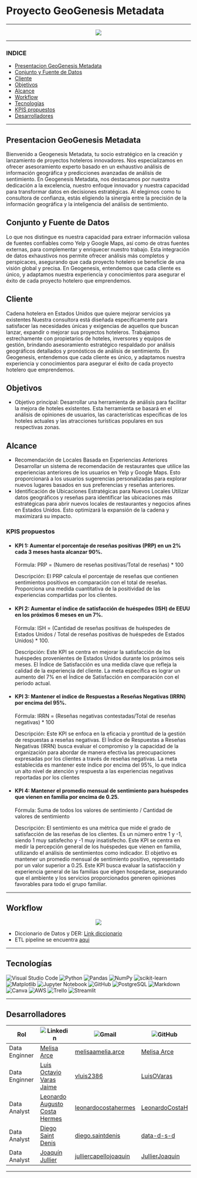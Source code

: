 # Proyecto GeoGenesis Metadata

---

<p align=center><img src=files/img/Geogenesis_logo.png><p>

---

### INDICE

- [Presentacion GeoGenesis Metadata](#presentacion-geogenesis-metadata)
- [Conjunto y Fuente de Datos](#conjunto-y-fuente-de-datos)
- [Cliente](#cliente)
- [Objetivos](#objetivos)
- [Alcance](#alcance)
- [Workflow](#workflow)
- [Tecnologías](#tecnologías)
- [KPIS propuestos](#kpis-propuestos)
- [Desarrolladores](#desarrolladores)

---

## Presentacion GeoGenesis Metadata

Bienvenido a Geogenesis Metadata, tu socio estratégico en la creación y lanzamiento de proyectos hoteleros innovadores. Nos especializamos en ofrecer asesoramiento experto basado en un exhaustivo análisis de información geográfica y predicciones avanzadas de análisis de sentimiento.
En Geogenesis Metadata, nos destacamos por nuestra dedicación a la excelencia, nuestro enfoque innovador y nuestra capacidad para transformar datos en decisiones estratégicas. Al elegirnos como tu consultora de confianza, estás eligiendo la sinergia entre la precisión de la información geográfica y la inteligencia del análisis de sentimiento.

## Conjunto y Fuente de Datos

Lo que nos distingue es nuestra capacidad para extraer información valiosa de fuentes confiables como Yelp y Google Maps, así como de otras fuentes externas, para complementar y enriquecer nuestro trabajo. Esta integración de datos exhaustivos nos permite ofrecer análisis más completos y perspicaces, asegurando que cada proyecto hotelero se beneficie de una visión global y precisa. En Geogenesis, entendemos que cada cliente es único, y adaptamos nuestra experiencia y conocimientos para asegurar el éxito de cada proyecto hotelero que emprendemos.

## Cliente

Cadena hotelera en Estados Unidos que quiere mejorar servicios ya existentes
Nuestra consultora está diseñada específicamente para satisfacer las necesidades únicas y exigencias de aquellos que buscan lanzar, expandir o mejorar sus proyectos hoteleros. Trabajamos estrechamente con propietarios de hoteles, inversores y equipos de gestión, brindando asesoramiento estratégico respaldado por análisis geográficos detallados y pronósticos de análisis de sentimiento. En Geogenesis, entendemos que cada cliente es único, y adaptamos nuestra experiencia y conocimientos para asegurar el éxito de cada proyecto hotelero que emprendemos.

## Objetivos

- Objetivo principal: Desarrollar una herramienta de análisis para facilitar la mejora de hoteles existentes. Esta herramienta se basará en el análisis de opiniones de usuarios, las características específicas de los hoteles actuales y las atracciones turísticas populares en sus respectivas zonas.

## Alcance

- Recomendación de Locales Basada en Experiencias Anteriores
  Desarrollar un sistema de recomendación de restaurantes que utilice las experiencias anteriores de los usuarios en Yelp y Google Maps. Esto proporcionará a los usuarios sugerencias personalizadas para explorar nuevos lugares basados en sus preferencias y reseñas anteriores.
- Identificación de Ubicaciones Estratégicas para Nuevos Locales
  Utilizar datos geográficos y reseñas para identificar las ubicaciones más estratégicas para abrir nuevos locales de restaurantes y negocios afines en Estados Unidos. Esto optimizará la expansión de la cadena y maximizará su impacto.

### KPIS propuestos

- #### KPI 1: Aumentar el porcentaje de reseñas positivas (PRP) en un 2% cada 3 meses hasta alcanzar 90%.

  Fórmula:
  PRP = (Numero de reseñas positivas/Total de reseñas) * 100

  Descripción:
  El PRP calcula el porcentaje de reseñas que contienen sentimientos positivos en comparación con el total de reseñas. Proporciona una medida cuantitativa de la positividad de las experiencias compartidas por los clientes.

- #### KPI 2: Aumentar el índice de satisfacción de huéspedes (ISH) de EEUU en los próximos 6 meses en un 7%.

  Fórmula:
  ISH = (Cantidad de reseñas positivas de huéspedes de Estados Unidos / Total de reseñas positivas de huéspedes de Estados Unidos) * 100.

  Descripción:
  Este KPI se centra en mejorar la satisfacción de los huéspedes provenientes de Estados Unidos durante los próximos seis meses. El Índice de Satisfacción es una medida clave que refleja la calidad de la experiencia del cliente. La meta específica es lograr un aumento del 7% en el Índice de Satisfacción en comparación con el periodo actual.

- #### KPI 3: Mantener el índice de Respuestas a Reseñas Negativas (IRRN) por encima del 95%. 

  Fórmula:
  IRRN = (Reseñas negativas contestadas/Total de reseñas negativas) * 100

  Descripción:
  Este KPI se enfoca en la eficacia y prontitud de la gestión de respuestas a reseñas negativas. El Índice de Respuestas a Reseñas Negativas (IRRN) busca evaluar el compromiso y la capacidad de la organización para abordar de manera efectiva las preocupaciones expresadas por los clientes a través de reseñas negativas. La meta establecida es mantener este índice por encima del 95%, lo que indica un alto nivel de atención y respuesta a las experiencias negativas reportadas por los clientes

- #### KPI 4: Mantener el promedio mensual de sentimiento para huéspedes que vienen en familia por encima de 0.25.

  Fórmula:
  Suma de todos los valores de sentimiento / Cantidad de valores de sentimiento

  Descripción:
  El sentimiento es una métrica que mide el grado de satisfacción de las reseñas de los clientes. Es un número entre 1 y -1, siendo 1 muy satisfecho y -1 muy insatisfecho. Este KPI se centra en medir la percepción general de los huéspedes que vienen en familia, utilizando el análisis de sentimientos como indicador. El objetivo es mantener un promedio mensual de sentimiento positivo, representado por un valor superior a 0.25. Este KPI busca evaluar la satisfacción y experiencia general de las familias que eligen hospedarse, asegurando que el ambiente y los servicios proporcionados generen opiniones favorables para todo el grupo familiar.

---

## Workflow

<p align=center><img src=files/img/workflow.jpeg><p>

- Diccionario de Datos y DER: [Link diccionario](https://drive.google.com/drive/folders/1kuQy_BOdoovmRketR3T8dd2RiRuLq-Rt?usp=sharing)
 - ETL pipeline se encuentra [aqui](pipeline.md)
---

## Tecnologías

![Visual Studio Code](https://img.shields.io/badge/Visual%20Studio%20Code-0078d7.svg?style=for-the-badge&logo=visual-studio-code&logoColor=white)
![Python](https://img.shields.io/badge/python-3670A0?style=for-the-badge&logo=python&logoColor=ffdd54)
![Pandas](https://img.shields.io/badge/pandas-%23150458.svg?style=for-the-badge&logo=pandas&logoColor=white)
![NumPy](https://img.shields.io/badge/numpy-%23013243.svg?style=for-the-badge&logo=numpy&logoColor=white)
![scikit-learn](https://img.shields.io/badge/scikit--learn-%23F7931E.svg?style=for-the-badge&logo=scikit-learn&logoColor=white)
![Matplotlib](https://img.shields.io/badge/Matplotlib-%23ffffff.svg?style=for-the-badge&logo=Matplotlib&logoColor=black)
![Jupyter Notebook](https://img.shields.io/badge/jupyter-%23FA0F00.svg?style=for-the-badge&logo=jupyter&logoColor=white)
![GitHub](https://img.shields.io/badge/github-%23121011.svg?style=for-the-badge&logo=github&logoColor=white)
![PostgreSQL](https://img.shields.io/badge/PostgreSQL-badge?style=for-the-badge&logo=postgresql&logoColor=%234169E1&color=white)
![Markdown](https://img.shields.io/badge/markdown-%23000000.svg?style=for-the-badge&logo=markdown&logoColor=white)
![Canva](https://img.shields.io/badge/Canva-%2300C4CC.svg?style=for-the-badge&logo=Canva&logoColor=white)
![AWS](https://img.shields.io/badge/Amazon_AWS-badge?style=for-the-badge&logo=amazonaws&logoColor=black&labelColor=yellow&color=%23232F3E)
![Trello](https://img.shields.io/badge/Trello-badge?style=for-the-badge&logo=trello&logoColor=white&color=blue)
![Streamlit](https://img.shields.io/badge/Streamlit-badge?style=for-the-badge&logo=streamlit&logoColor=red&color=white)





---

## Desarrolladores

| Rol           | ![Linkedin](files/img/linkedin.png)                                              | ![Gmail](files/img/gmail.png)                                  | ![GitHub](files/img/github.png)                                     |
| ------------- | ------------------------------------------------------------------------------ | ------------------------------------------------------------ | ----------------------------------------------------------------- |
| Data Enginner | [Melisa Arce](https://www.linkedin.com/in/melisaameliaarce/)                      | [melisaamelia.arce](mailto:melisaamelia.arce@gmail.com)         | [Melisa Arce](https://github.com/melisaameliaarce)                   |
| Data Enginner | [Luis Octavio Varas Jaime](https://www.linkedin.com/in/luis-o-varas/)             | [vluis2386](mailto:vluis2386@gmail.com)                         | [LuisOVaras](https://github.com/LuisOVaras)                          |
| Data Analyst  | [Leonardo Augusto Costa Hermes](https://linkedin.com/in/leonardo-costa-672a3a1b9) | [leonardocostahermes](mailto:leonardocostahermes@gmail.com)     | [LeonardoCostaH](https://gitHub.com/LeonardoCostaH/)                 |
| Data Analyst  | [Diego Saint Denis](https://www.linkedin.com/in/diego-saint-denis/)               | [diego.saintdenis](mailto:diego.saintdenis@gmail.com)           | [data-d-s-d](https://github.com/data-d-s-d)                          |
| Data Analyst  | [Joaquín Jullier](https://www.linkedin.com/in/joaqu%C3%ADn-jullier-6179a4266/)   | [julliercapellojoaquin](mailto:julliercapellojoaquin@gmail.com) | [JullierJoaquin](https://github.com/JullierJoaquin?tab=repositories) |

---
